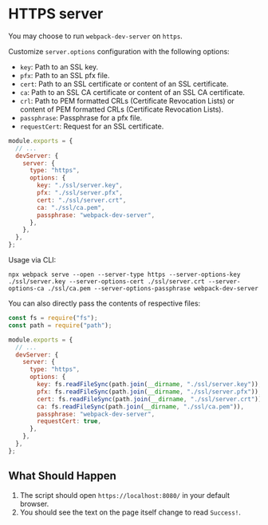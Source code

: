 # HTTPS server

You may choose to run `webpack-dev-server` on `https`.

Customize `server.options` configuration with the following options:

- `key`: Path to an SSL key.
- `pfx`: Path to an SSL pfx file.
- `cert`: Path to an SSL certificate or content of an SSL certificate.
- `ca`: Path to an SSL CA certificate or content of an SSL CA certificate.
- `crl`: Path to PEM formatted CRLs (Certificate Revocation Lists) or content of PEM formatted CRLs (Certificate Revocation Lists).
- `passphrase`: Passphrase for a pfx file.
- `requestCert`: Request for an SSL certificate.

```js
module.exports = {
  // ...
  devServer: {
    server: {
      type: "https",
      options: {
        key: "./ssl/server.key",
        pfx: "./ssl/server.pfx",
        cert: "./ssl/server.crt",
        ca: "./ssl/ca.pem",
        passphrase: "webpack-dev-server",
      },
    },
  },
};
```

Usage via CLI:

```console
npx webpack serve --open --server-type https --server-options-key ./ssl/server.key --server-options-cert ./ssl/server.crt --server-options-ca ./ssl/ca.pem --server-options-passphrase webpack-dev-server
```

You can also directly pass the contents of respective files:

```js
const fs = require("fs");
const path = require("path");

module.exports = {
  // ...
  devServer: {
    server: {
      type: "https",
      options: {
        key: fs.readFileSync(path.join(__dirname, "./ssl/server.key")),
        pfx: fs.readFileSync(path.join(__dirname, "./ssl/server.pfx")),
        cert: fs.readFileSync(path.join(__dirname, "./ssl/server.crt")),
        ca: fs.readFileSync(path.join(__dirname, "./ssl/ca.pem")),
        passphrase: "webpack-dev-server",
        requestCert: true,
      },
    },
  },
};
```

## What Should Happen

1. The script should open `https://localhost:8080/` in your default browser.
2. You should see the text on the page itself change to read `Success!`.

